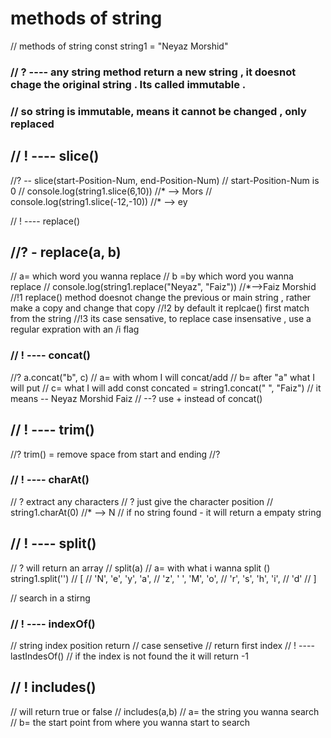 # methods of string 
// methods of string 
const string1 = "Neyaz Morshid"

### // ? ----  any string method return a new string , it doesnot chage the original string . Its called immutable .
### // so string is immutable, means it cannot be changed , only replaced 


## // ! ---- slice()
//?  -- slice(start-Position-Num, end-Position-Num)
// start-Position-Num is 0
// console.log(string1.slice(6,10)) //* --> Mors
// console.log(string1.slice(-12,-10)) //* --> ey

// ! ---- replace()
## //?  - replace(a, b) 
// a= which word you wanna replace 
// b =by which word you wanna replace 
// console.log(string1.replace("Neyaz", "Faiz"))  //*-->Faiz Morshid
//!1 replace()  method doesnot change the previous or main string , rather make a copy and change that copy 
//!2 by default it replcae() first match from the string
//!3 its case sensative, to replace case insensative , use a regular expration with an /i flag




### // !  ---- concat()
//? a.concat("b", c)
// a= with whom I will concat/add
// b= after "a" what I will put 
// c= what I will add
const concated = string1.concat(" ", "Faiz")
// it means -- Neyaz Morshid Faiz
// --? use + instead of concat()



## // ! ---- trim()
//? trim() = remove space from start and ending
//? 



### // ! ---- charAt()
// ? extract any characters 
// ? just give the character position
// string1.charAt(0) //* --> N
// if no string found - it will return a empaty string



## // ! ---- split()
// ? will return an array 
// split(a)
// a= with what i wanna split ()
string1.split('')
// [
//   'N', 'e', 'y', 'a',
//   'z', ' ', 'M', 'o',
//   'r', 's', 'h', 'i',
//   'd'
// ]

// search in a stirng


### // ! ---- indexOf()
// string index position return
// case sensetive
// return first index
// ! ---- lastIndesOf()
// if the index is not found the it will return -1

## // ! includes()
// will return true or false 
// includes(a,b) 
// a= the string you wanna search
// b= the start point from where you wanna start to search

